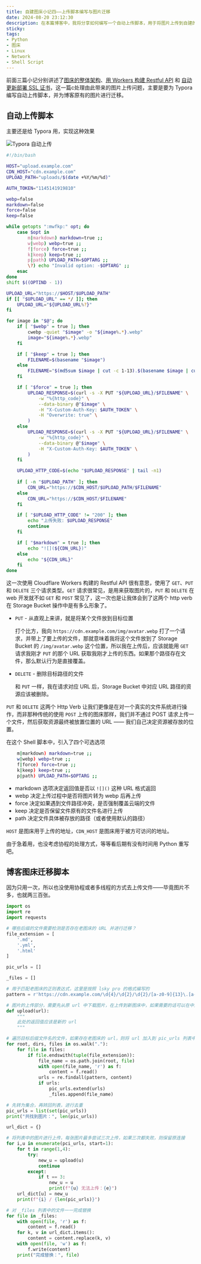 ```yaml
---
title: 自建图床小记四——上传脚本编写与图片迁移
date: 2024-08-20 23:12:30
description: 在本篇博客中，我将分享如何编写一个自动上传脚本，用于将图片上传到自建的图床系统，并实现博客原有图片的迁移。文章详细介绍了基于 Cloudflare Workers 构建的 RESTful API，以及如何通过 Shell 脚本实现 Typora 的自动上传功能。脚本支持多种选项，包括是否转换为 WebP 格式、是否保留原文件名、是否强制覆盖等。此外，我还提供了一个 Python 脚本，用于将博客中原有图床的图片链接批量迁移到新图床。无论你是希望优化图片管理流程，还是需要迁移现有图床资源，这篇文章都能为你提供实用的解决方案和代码示例。
sticky:
tags:
- Python
- 图床
- Linux
- Network
- Shell Script
---
```


前面三篇小记分别讲述了[图床的整体架构](/2024/08/12/new-picbed-based-on-cloudflare-and-upyun/)、[用 Workers 构建 Restful API](/2024/08/13/build-restful-api-for-cloudflare-r2-with-cloudflare-workers/) 和 [自动更新部署 SSL 证书](/2024/08/14/auto-renew-ssl-certificate-and-deploy-to-upyun-with-github-action/)，这一篇c处理由此带来的图片上传问题，主要是要为 Typora 编写自动上传脚本，并为博客原有的图片进行迁移。

## 自动上传脚本

主要还是给 Typora 用，实现这种效果

![Typora 自动上传](https://static.031130.xyz/uploads/2024/08/12/62f3b881e3c4c.gif)

```bash
#!/bin/bash

HOST="upload.example.com"
CDN_HOST="cdn.example.com"
UPLOAD_PATH="uploads/$(date +%Y/%m/%d)"

AUTH_TOKEN="1145141919810"

webp=false
markdown=false
force=false
keep=false

while getopts ":mwfkp:" opt; do
    case $opt in
        m|markdown) markdown=true ;;
        w|webp) webp=true ;;
        f|force) force=true ;;
        k|keep) keep=true ;;
        p|path) UPLOAD_PATH=$OPTARG ;;
        \?) echo "Invalid option: -$OPTARG" ;;
    esac
done
shift $((OPTIND - 1))

UPLOAD_URL="https://$HOST/$UPLOAD_PATH"
if [[ "$UPLOAD_URL" == */ ]]; then
    UPLOAD_URL="${UPLOAD_URL%?}"
fi

for image in "$@"; do
    if [ "$webp" = true ]; then
        cwebp -quiet "$image" -o "${image%.*}.webp"
        image="${image%.*}.webp"
    fi

    if [ "$keep" = true ]; then
        FILENAME=$(basename "$image")
    else
        FILENAME="$(md5sum $image | cut -c 1-13).$(basename $image | cut -d. -f2)"
    fi

    if [ "$force" = true ]; then
        UPLOAD_RESPONSE=$(curl -s -X PUT "${UPLOAD_URL}/$FILENAME" \
            -w "%{http_code}" \
            --data-binary @"$image" \
            -H "X-Custom-Auth-Key: $AUTH_TOKEN" \
            -H "Overwrite: true" \
        )
    else
        UPLOAD_RESPONSE=$(curl -s -X PUT "${UPLOAD_URL}/$FILENAME" \
            -w "%{http_code}" \
            --data-binary @"$image" \
            -H "X-Custom-Auth-Key: $AUTH_TOKEN" \
        )
    fi

    UPLOAD_HTTP_CODE=$(echo "$UPLOAD_RESPONSE" | tail -n1)
    
    if [ -n "$UPLOAD_PATH" ]; then
        CDN_URL="https://$CDN_HOST/$UPLOAD_PATH/$FILENAME"
    else
        CDN_URL="https://$CDN_HOST/$FILENAME"
    fi

    if [ "$UPLOAD_HTTP_CODE" != "200" ]; then
        echo "上传失败: $UPLOAD_RESPONSE"
        continue
    fi

    if [ "$markdown" = true ]; then
        echo "![](${CDN_URL})"
    else
        echo "${CDN_URL}"
    fi
done
```

这一次使用 Cloudflare Workers 构建的 Restful API 很有意思，使用了 `GET`、`PUT` 和 `DELETE` 三个请求类型。`GET` 请求很常见，是用来获取图片的，`PUT` 和 `DELETE` 在 web 开发就不如 `GET` 和 `POST` 常见了，这一次也是让我体会到了这两个 http verb 在 Storage Bucket 操作中是有多么形象了。

- `PUT` - 从直观上来讲，就是将某个文件放到目标位置

  打个比方，我向 `https://cdn.example.com/img/avatar.webp` 打了一个请求，并带上了要上传的文件，那就意味着我将这个文件放到了 Storage Bucket 的 `/img/avatar.webp` 这个位置，所以我在上传后，应该就能用 `GET` 请求我刚才 `PUT` 的那个 URL 获取我刚才上传的东西。如果那个路径存在文件，那么默认行为是直接覆盖。

- `DELETE` - 删除目标路径的文件

  和 `PUT` 一样，我在请求对应 URL 后，Storage Bucket 中对应 URL 路径的资源应该被删除。

`PUT` 和 `DELETE` 这两个 Http Verb 让我们更像是在对一个真实的文件系统进行操作，而非那种传统的使用 `POST` 上传的图床那样，我们并不通过 POST 请求上传一个文件，然后获取资源最终被放置位置的 URL —— 我们自己决定资源被存放的位置。

在这个 Shell 脚本中，引入了四个可选选项

```bash
    m|markdown) markdown=true ;;
    w|webp) webp=true ;;
    f|force) force=true ;;
    k|keep) keep=true ;;
    p|path) UPLOAD_PATH=$OPTARG ;;
```

- markdown 选项决定返回值是否以 `![]()` 这种 URL 格式返回
- webp 决定上传过程中是否将图片转为 webp 后再上传
- force 决定如果遇到文件路径冲突，是否强制覆盖云端的文件
- keep 决定是否保留文件原有的文件名进行上传
- path 决定文件具体被存放的路径（或者使用默认的路径）

`HOST` 是图床用于上传的地址，`CDN_HOST` 是图床用于被方可访问的地址。

由于急着用，也没考虑协程的处理方式，等等看后期有没有时间用 Python 重写吧。

## 博客图床迁移脚本

因为只用一次，所以也没使用协程或者多线程的方式去上传文件——毕竟图片不多，也就两三百张。

```python
import os
import re
import requests

# 哪些后缀的文件需要检测是否存在老图床的 URL 并进行迁移？
file_extension = [
    '.md',
    '.yml',
    '.html'
]

pic_urls = []

_files = []

# 用于匹配老图床的正则表达式，这里是按照 lsky pro 的格式编写的
pattern = r'https://cdn.example.com/\d{4}/\d{2}/\d{2}/[a-z0-9]{13}\.[a-z]{3,4}'

# 图片的上传部分，需要先从原 url 中下载图片，在上传到新图床中，如果需要的话可以在中途转换为 webp 格式
def upload(url):
    """
    此处的返回值应该是新的 url
    """

# 遍历目标后缀文件名的文件，如果存在老图床的 url，则将 url 加入到 pic_urls 列表中，并将这个文件的文件名（相对路径）添加到 _files 列表中
for root, dirs, files in os.walk("."):
    for file in files:
        if file.endswith(tuple(file_extension)):
            file_name = os.path.join(root, file)
            with open(file_name, 'r') as f:
                content = f.read()
            urls = re.findall(pattern, content)
            if urls:
                pic_urls.extend(urls)
                _files.append(file_name)

# 先转为集合，再转回列表，进行去重
pic_urls = list(set(pic_urls))
print("共找到图片：", len(pic_urls))

url_dict = {}

# 将列表中的图片进行上传，每张图片最多尝试三次上传，如果三次都失败，则保留原连接
for i,u in enumerate(pci_urls, start=1):
    for t in range(1,4):
        try:
            new_u = upload(u)
            continue
        except:
            if t == 3:
                new_u = u
                print(f"{u} 无法上传：{e}")
	url_dict[u] = new_u
    print(f"{i} / {len(pic_urls)}")

# 对 _files 列表中的文件一一完成替换
for file in _files:
    with open(file, 'r') as f:
        content = f.read()
    for k, v in url_dict.items():
        content = content.replace(k, v)
    with open(file, 'w') as f:
        f.write(content)
    print("完成替换：", file)
```

